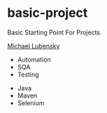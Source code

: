 # basic-project
Basic Starting Point For Projects

[Michael Lubensky](https://github.com/mlubensk/)

* Automation
* SQA
* Testing

- Java
- Maven
- Selenium